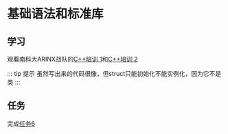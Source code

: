 # 基础语法和标准库
## 学习
观看南科大ARINX战队的[C++培训 1](https://www.bilibili.com/video/BV1Hj411x7N7)和[C++培训 2](https://www.bilibili.com/video/BV1kQ4y1W7VN)

::: tip 提示
虽然写出来的代码很像，但struct只能初始化不能实例化，因为它不是类
:::

## 任务
完成[任务6](../tasks/6)